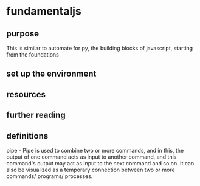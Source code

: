 # fundamentaljs

## purpose 

This is similar to automate for py, the building blocks of javascript, starting from the foundations

## set up the environment

## resources

## further reading


## definitions
pipe - Pipe is used to combine two or more commands, and in this, the output of one command acts as input to another command, and this command's output may act as input to the next command and so on. It can also be visualized as a temporary connection between two or more commands/ programs/ processes.

